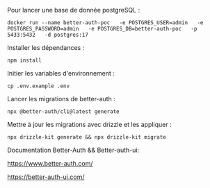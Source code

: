 Pour lancer une base de donnée postgreSQL : 

```
docker run --name better-auth-poc   -e POSTGRES_USER=admin   -e POSTGRES_PASSWORD=admin   -e POSTGRES_DB=better-auth-poc   -p 5433:5432   -d postgres:17
```

Installer les dépendances :

```
npm install
```

Initier les variables d'environnement :

```
cp .env.example .env
```

Lancer les migrations de better-auth : 

```
npx @better-auth/cli@latest generate
```

Mettre à jour les migrations avec drizzle et les appliquer :

```
npx drizzle-kit generate && npx drizzle-kit migrate
```

Documentation Better-Auth && Better-auth-ui:

https://www.better-auth.com/

https://better-auth-ui.com/